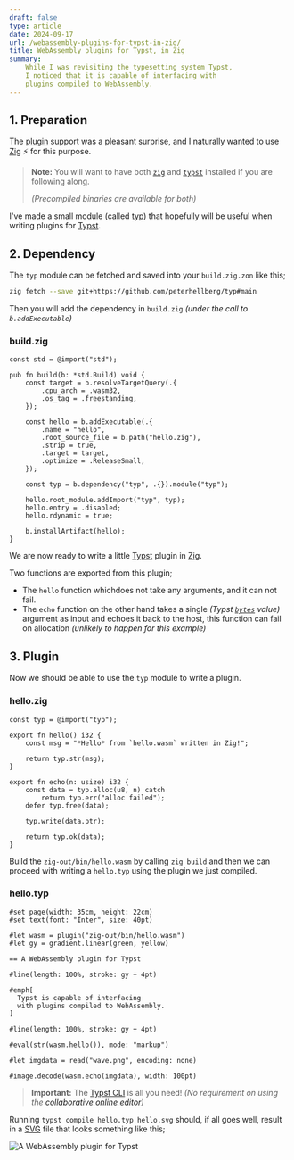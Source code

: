 ```yaml
---
draft: false
type: article
date: 2024-09-17
url: /webassembly-plugins-for-typst-in-zig/
title: WebAssembly plugins for Typst, in Zig
summary:
    While I was revisiting the typesetting system Typst,
    I noticed that it is capable of interfacing with
    plugins compiled to WebAssembly.
---
```


## 1. Preparation

The [plugin](https://typst.app/docs/reference/foundations/plugin/)
support was a pleasant surprise, and I naturally wanted to use
[Zig](https://ziglang.org/) ⚡ for this purpose.

> **Note:**
> You will want to have both [`zig`](https://ziglang.org/download/) and
> [`typst`](https://github.com/typst/typst?tab=readme-ov-file#installation)
> installed if you are following along.
>
> _(Precompiled binaries are available for both)_
>

I've made a small module (called [typ](https://github.com/peterhellberg/typ))
that hopefully will be useful when writing plugins for [Typst](https://typst.app/).

## 2. Dependency

The `typ` module can be fetched and saved into your `build.zig.zon` like this;

```sh
zig fetch --save git+https://github.com/peterhellberg/typ#main
```

Then you will add the dependency in `build.zig` _(under the call to `b.addExecutable`)_

### build.zig
```zig
const std = @import("std");

pub fn build(b: *std.Build) void {
    const target = b.resolveTargetQuery(.{
        .cpu_arch = .wasm32,
        .os_tag = .freestanding,
    });

    const hello = b.addExecutable(.{
        .name = "hello",
        .root_source_file = b.path("hello.zig"),
        .strip = true,
        .target = target,
        .optimize = .ReleaseSmall,
    });

    const typ = b.dependency("typ", .{}).module("typ");

    hello.root_module.addImport("typ", typ);
    hello.entry = .disabled;
    hello.rdynamic = true;

    b.installArtifact(hello);
}
```

We are now ready to write a little [Typst](https://typst.app/) plugin in [Zig](https://ziglang.org/).

Two functions are exported from this plugin;
 - The `hello` function whichdoes not take any arguments, and it can not fail.
 - The `echo` function on the other hand takes a single
    _(Typst [`bytes`](https://typst.app/docs/reference/foundations/bytes/) value)_
    argument as input and echoes it back to the host, this function can fail on allocation _(unlikely to happen for this example)_

## 3. Plugin

Now we should be able to use the `typ` module to write a plugin.

### hello.zig
```zig
const typ = @import("typ");

export fn hello() i32 {
    const msg = "*Hello* from `hello.wasm` written in Zig!";

    return typ.str(msg);
}

export fn echo(n: usize) i32 {
    const data = typ.alloc(u8, n) catch
        return typ.err("alloc failed");
    defer typ.free(data);

    typ.write(data.ptr);

    return typ.ok(data);
}
```

Build the `zig-out/bin/hello.wasm` by calling `zig build` and
then we can proceed with writing a `hello.typ` using
the plugin we just compiled.

### hello.typ
```typ
#set page(width: 35cm, height: 22cm)
#set text(font: "Inter", size: 40pt)

#let wasm = plugin("zig-out/bin/hello.wasm")
#let gy = gradient.linear(green, yellow)

== A WebAssembly plugin for Typst

#line(length: 100%, stroke: gy + 4pt)

#emph[
  Typst is capable of interfacing
  with plugins compiled to WebAssembly.
]

#line(length: 100%, stroke: gy + 4pt)

#eval(str(wasm.hello()), mode: "markup")

#let imgdata = read("wave.png", encoding: none)

#image.decode(wasm.echo(imgdata), width: 100pt)
```

> **Important:**
> The [Typst CLI](https://github.com/typst/typst) is all you need!
> _(No requirement on using the [collaborative online editor](https://typst.app/))_

Running `typst compile hello.typ hello.svg` should, if all goes well, result
in a [SVG](https://en.wikipedia.org/wiki/SVG) file that looks something like this;

![A WebAssembly plugin for Typst](/assets/webassembly-plugins-for-typst-in-zig/hello.svg)

